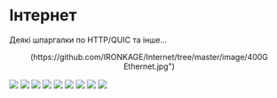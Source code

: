# Інтернет
Деякі шпаргалки по HTTP/QUIC та інше...

<p align="center">(https://github.com/IRONKAGE/Internet/tree/master/image/400G Ethernet.jpg")</p>

<img align="center" src="https://github.com/IRONKAGE/Internet/tree/master/image/Connecrion.png">

<img align="center" src="https://github.com/IRONKAGE/Internet/tree/master/image/Protocol.jpg">

<img align="center" src="https://github.com/IRONKAGE/Internet/tree/master/image/HTTP Prortocol.webp">

<img align="center" src="https://github.com/IRONKAGE/Internet/tree/master/image/EtherNet_IP_Introduction.jpg">

<img align="center" src="https://github.com/IRONKAGE/Internet/tree/master/image/RestLet.jpg">

<img align="center" src="https://github.com/IRONKAGE/Internet/tree/master/image/IEB90_p38_1.jpg">

<img align="center" src="https://github.com/IRONKAGE/Internet/tree/master/image/Layer.gif">

<img align="center" src="https://github.com/IRONKAGE/Internet/tree/master/image/HTTP.png">

<img align="center" src="https://github.com/IRONKAGE/Internet/tree/master/image/HTTP Status.png">